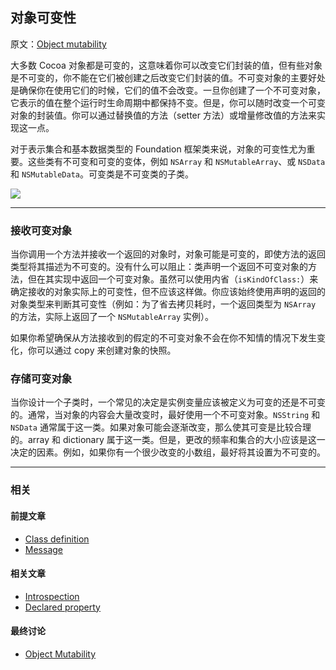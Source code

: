 ## 对象可变性

原文：[Object mutability](https://developer.apple.com/library/archive/documentation/General/Conceptual/DevPedia-CocoaCore/ObjectMutability.html#//apple_ref/doc/uid/TP40008195-CH42-SW1)

大多数 Cocoa 对象都是可变的，这意味着你可以改变它们封装的值，但有些对象是不可变的，你不能在它们被创建之后改变它们封装的值。不可变对象的主要好处是确保你在使用它们的时候，它们的值不会改变。一旦你创建了一个不可变对象，它表示的值在整个运行时生命周期中都保持不变。但是，你可以随时改变一个可变对象的封装值。你可以通过替换值的方法（setter 方法）或增量修改值的方法来实现这一点。

对于表示集合和基本数据类型的 Foundation 框架类来说，对象的可变性尤为重要。这些类有不可变和可变的变体，例如 `NSArray` 和 `NSMutableArray`、或 `NSData` 和 `NSMutableData`。可变类是不可变类的子类。

![](https://gitee.com/junteng/images/raw/master/img/20220116001918.png)

---

### 接收可变对象

当你调用一个方法并接收一个返回的对象时，对象可能是可变的，即使方法的返回类型将其描述为不可变的。没有什么可以阻止：类声明一个返回不可变对象的方法，但在其实现中返回一个可变对象。虽然可以使用内省（`isKindOfClass:`）来确定接收的对象实际上的可变性，但不应该这样做。你应该始终使用声明的返回的对象类型来判断其可变性（例如：为了省去拷贝耗时，一个返回类型为 `NSArray` 的方法，实际上返回了一个 `NSMutableArray` 实例）。

如果你希望确保从方法接收到的假定的不可变对象不会在你不知情的情况下发生变化，你可以通过 copy 来创建对象的快照。

### 存储可变对象

当你设计一个子类时，一个常见的决定是实例变量应该被定义为可变的还是不可变的。通常，当对象的内容会大量改变时，最好使用一个不可变对象。`NSString` 和  `NSData` 通常属于这一类。如果对象可能会逐渐改变，那么使其可变是比较合理的。array 和 dictionary 属于这一类。但是，更改的频率和集合的大小应该是这一决定的因素。例如，如果你有一个很少改变的小数组，最好将其设置为不可变的。

---

### 相关

#### 前提文章

* [Class definition](https://developer.apple.com/library/archive/documentation/General/Conceptual/DevPedia-CocoaCore/ClassDefinition.html#//apple_ref/doc/uid/TP40008195-CH6-SW1)
* [Message](https://developer.apple.com/library/archive/documentation/General/Conceptual/DevPedia-CocoaCore/Message.html#//apple_ref/doc/uid/TP40008195-CH59-SW1)

#### 相关文章

- [Introspection](https://developer.apple.com/library/archive/documentation/General/Conceptual/DevPedia-CocoaCore/Introspection.html#//apple_ref/doc/uid/TP40008195-CH24-SW1)
- [Declared property](https://developer.apple.com/library/archive/documentation/General/Conceptual/DevPedia-CocoaCore/DeclaredProperty.html#//apple_ref/doc/uid/TP40008195-CH13-SW1)

#### 最终讨论

* [Object Mutability](https://developer.apple.com/library/archive/documentation/General/Conceptual/CocoaEncyclopedia/ObjectMutability/ObjectMutability.html#//apple_ref/doc/uid/TP40010810-CH5)

